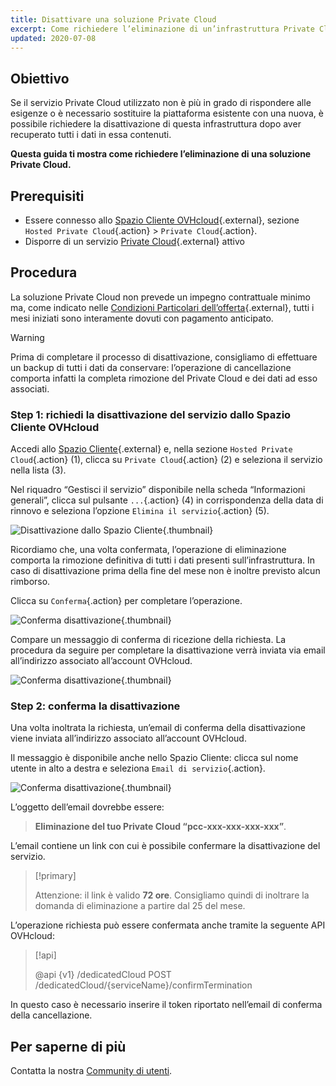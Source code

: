 ```yaml
---
title: Disattivare una soluzione Private Cloud
excerpt: Come richiedere l’eliminazione di un’infrastruttura Private Cloud
updated: 2020-07-08
---
```


## Obiettivo

Se il servizio Private Cloud utilizzato non è più in grado di rispondere alle esigenze o è necessario sostituire la piattaforma esistente con una nuova, è possibile richiedere la disattivazione di questa infrastruttura dopo aver recuperato tutti i dati in essa contenuti.

**Questa guida ti mostra come richiedere l’eliminazione di una soluzione Private Cloud.** 

## Prerequisiti

- Essere connesso allo [Spazio Cliente OVHcloud](https://www.ovh.com/auth/?action=gotomanager&from=https://www.ovh.it/&ovhSubsidiary=it){.external}, sezione `Hosted Private Cloud`{.action} > `Private Cloud`{.action}.
- Disporre di un servizio [Private Cloud](https://www.ovhcloud.com/it/enterprise/products/hosted-private-cloud/){.external} attivo

## Procedura

La soluzione Private Cloud non prevede un impegno contrattuale minimo ma, come indicato nelle [Condizioni Particolari dell’offerta](https://www.ovh.it/supporto/documenti_legali/condizioni_particolari_dell_offerta_dedicated_cloud_2014.pdf){.external}, tutti i mesi iniziati sono interamente dovuti con pagamento anticipato.

>[!warning]
>
> Prima di completare il processo di disattivazione, consigliamo di effettuare un backup di tutti i dati da conservare: l’operazione di cancellazione comporta infatti la completa rimozione del Private Cloud e dei dati ad esso associati.
>

### Step 1: richiedi la disattivazione del servizio dallo Spazio Cliente OVHcloud

Accedi allo [Spazio Cliente](https://www.ovh.com/auth/?action=gotomanager&from=https://www.ovh.it/&ovhSubsidiary=it){.external} e, nella sezione `Hosted Private Cloud`{.action} (1), clicca su `Private Cloud`{.action} (2) e seleziona il servizio nella lista (3).

Nel riquadro “Gestisci il servizio” disponibile nella scheda “Informazioni generali”, clicca sul pulsante `...`{.action}  (4) in corrispondenza della data di rinnovo e seleziona l’opzione `Elimina il servizio`{.action} (5).

![Disattivazione dallo Spazio Cliente](images/resiliation1.png){.thumbnail}

Ricordiamo che, una volta confermata, l’operazione di eliminazione comporta la rimozione definitiva di tutti i dati presenti sull’infrastruttura. In caso di disattivazione prima della fine del mese non è inoltre previsto alcun rimborso.

Clicca su `Conferma`{.action} per completare l’operazione.

![Conferma disattivazione](images/resiliation2.png){.thumbnail}

Compare un messaggio di conferma di ricezione della richiesta. La procedura da seguire per completare la disattivazione verrà inviata via email all’indirizzo associato all’account OVHcloud.

![Conferma disattivazione](images/resiliation3.png){.thumbnail}

### Step 2: conferma la disattivazione

Una volta inoltrata la richiesta, un’email di conferma della disattivazione viene inviata all’indirizzo associato all’account OVHcloud. 

Il messaggio è disponibile anche nello Spazio Cliente: clicca sul nome utente in alto a destra e seleziona `Email di servizio`{.action}.

![Conferma disattivazione](images/resiliation4.png){.thumbnail}

L’oggetto dell’email dovrebbe essere:

> **Eliminazione del tuo Private Cloud “pcc-xxx-xxx-xxx-xxx”**.

L’email contiene un link con cui è possibile confermare la disattivazione del servizio.

> [!primary]
>
> Attenzione: il link è valido **72 ore**. Consigliamo quindi di inoltrare la domanda di eliminazione a partire dal 25 del mese.
>

L’operazione richiesta può essere confermata anche tramite la seguente API OVHcloud:

> [!api]
>
> @api {v1} /dedicatedCloud POST /dedicatedCloud/{serviceName}/confirmTermination
>

In questo caso è necessario inserire il token riportato nell’email di conferma della cancellazione.

## Per saperne di più

Contatta la nostra [Community di utenti](/links/community).